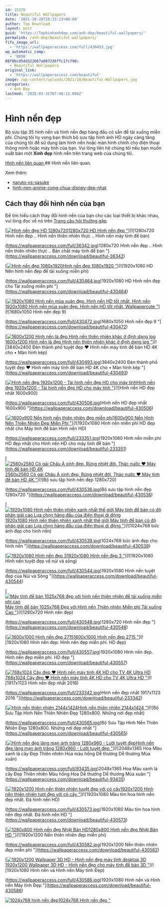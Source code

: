 ```yaml
---
id: 15370
title: Beautiful Wallpapers
date: '2021-10-20T20:33:13+00:00'
author: Top Download
layout: post
guid: 'https://Tophinhanhdep.com/anh-dep/beautiful-wallpapers/'
permalink: /anh-dep/beautiful-wallpapers/
fifu_image_url:
  - 'https://wallpaperaccess.com/full/430453.jpg'
wp_automatic_camp:
  - '8098'
08f0bcd5dd322667a607236ffc1fc790:
  - Beautiful Wallpapers
original_link:
  - 'https://wallpaperaccess.com/beautiful'
image: /wp-content/uploads/2021/10/Beautiful-Wallpapers.jpg
categories:
  - Ảnh Đẹp
lastmod: '2025-03-31T07:46:12.004Z'
---
```

# Hình nền đẹp

Bộ sưu tập 35 hình nền và hình nền đẹp hàng đầu có sẵn để tải xuống miễn phí. Chúng tôi hy vọng bạn thích bộ sưu tập hình ảnh HD ngày càng tăng của chúng tôi để sử dụng làm hình nền hoặc màn hình chính cho điện thoại thông minh hoặc máy tính của bạn. Vui lòng liên hệ chúng tôi nếu bạn muốn xuất bản một **Xinh đẹp** hình nền trên trang web của chúng tôi.

[Hình nền liên quan ](#related) ## Hình nền liên quan.

   
 Xem thêm:

   
- [naruto-vs-sasuke](https://tophinhanhdep.com/anh-naruto/naruto-vs-sasuke/)
- [hinh-nen-anime-cong-chua-disney-dep-nhat](https://tophinhanhdep.com/anh-anime/hinh-nen-anime-cong-chua-disney-dep-nhat/)

## Cách thay đổi hình nền của bạn

Để tìm hiểu cách thay đổi hình nền của bạn cho các loại thiết bị khác nhau, vui lòng đọc về nó trên [Trang câu hỏi thường gặp](https://tophinhanhdep.com/faq/).

  
[[![Hình nền đẹp HD 1280x720](https://wallpaperaccess.com/full/430453.jpg)1280x720 HD Hình nền đẹp "](https://wallpaperaccess.com/download/beautiful-430453)](![1280x720 Hình nền đẹp .. Hình nền thiên nhiên thực .. Hình nền máy tính để bàn)

(https://wallpaperaccess.com/full/36342.jpg)1280x720 Hình nền đẹp .. Hình nền thiên nhiên thực .. Bản chất máy tính để bàn "](https://wallpaperaccess.com/download/beautiful-36342)

[[![Hình nền đẹp 1080x1920](https://wallpaperaccess.com/full/430457.jpg)Hình nền đẹp 1080x1920 "](https://wallpaperaccess.com/download/beautiful-430457)](![1920x1080 HD Nền hình nền đẹp để tải xuống miễn phí)

(https://wallpaperaccess.com/full/430464.jpg)1920x1080 HD Hình nền đẹp cho Tải xuống miễn phí "](https://wallpaperaccess.com/download/beautiful-430464)

[[![1920x1080 Hình nền mùa xuân đẹp.  Hình nền HD tốt nhất.  Hình nền](https://wallpaperaccess.com/full/430470.jpg)1920x1080 Hình nền mùa xuân đẹp. Hình nền HD tốt nhất. Wallpapercute "](https://wallpaperaccess.com/download/beautiful-430470)](![1680x1050 Hình nền đẹp 9)

(https://wallpaperaccess.com/full/430472.jpg)1680x1050 Hình nền đẹp 9 "](https://wallpaperaccess.com/download/beautiful-430472)

[[![1600x1200 Hình nền lá đẹp Hình nền thiên nhiên khác ở định dạng jpg](https://wallpaperaccess.com/full/430491.jpg)1600x1200 Hình nền lá đẹp Hình nền thiên nhiên khác ở định dạng jpg "](https://wallpaperaccess.com/download/beautiful-430491)](![3840x2400 Đèn thành phố tuyệt đẹp ❤ Hình nền máy tính để bàn HD 4K cho • Màn hình kép)

(https://wallpaperaccess.com/full/430493.jpg)3840x2400 Đèn thành phố tuyệt đẹp ❤ Hình nền máy tính để bàn HD 4K cho • Màn hình kép "](https://wallpaperaccess.com/download/beautiful-430493)

[[![Hình nền đẹp 1920x1200 - Tải hình nền đẹp HD cho máy tính](https://wallpaperaccess.com/full/430504.jpg)Hình nền đẹp 1920x1200 - Tải hình nền đẹp HD cho máy tính "](https://wallpaperaccess.com/download/beautiful-430504)](![Hình nền HD đẹp nhất 1600x900)

(https://wallpaperaccess.com/full/430506.jpg)Hình nền HD đẹp nhất 1600x900 "](https://wallpaperaccess.com/download/beautiful-430506)

[[![1600x900 Nền hình nền thiên nhiên đẹp miễn phí](https://wallpaperaccess.com/full/430525.jpg)1600x900 Nền Hình Nền Thiên Nhiên Đẹp Miễn Phí "](https://wallpaperaccess.com/download/beautiful-430525)](![1920x1080 Hình nền miễn phí HD đẹp nhất cho Máy tính để bàn Hình nền HD)

(https://wallpaperaccess.com/full/233351.jpg)1920x1080 Hình nền miễn phí HD đẹp nhất cho Hình nền HD cho máy tính để bàn "](https://wallpaperaccess.com/download/beautiful-233351)

[[![2560x2560 Cô gái Châu Á xinh đẹp, Rừng nhiệt đới, Thác nước ❤ Máy tính để bàn HD 4K](https://wallpaperaccess.com/full/430527.jpg)2560x2560 Cô gái Châu Á xinh đẹp, Rừng nhiệt đới, Thác nước ❤ Máy tính để bàn HD 4K "](https://wallpaperaccess.com/download/beautiful-430527)](![Bộ sưu tập hình nền đẹp 1280x720)

(https://wallpaperaccess.com/full/430536.jpg)Bộ sưu tập hình nền đẹp 1280x720 "](https://wallpaperaccess.com/download/beautiful-430536)

[[![1920x1080 Hình nền thiên nhiên xanh nhất thế giới Máy tính để bàn có độ phân giải cao Lựa chọn hàng đầu của điện thoại di động](https://wallpaperaccess.com/full/393805.jpg)1920x1080 Hình nền thiên nhiên xanh nhất thế giới Máy tính để bàn có độ phân giải cao Lựa chọn hàng đầu của điện thoại di động "](https://wallpaperaccess.com/download/beautiful-393805)](![1024x768 bức ảnh đẹp cho hình nền)

(https://wallpaperaccess.com/full/430539.jpg)1024x768 bức ảnh đẹp cho hình nền "](https://wallpaperaccess.com/download/beautiful-430539)

[[![1920x1080 Hình nền đẹp 3](https://wallpaperaccess.com/full/430542.jpg)1920x1080 Hình nền đẹp 3 "](https://wallpaperaccess.com/download/beautiful-430542)](![1920x1080 Hình nền tuyệt đẹp về núi và sông)

(https://wallpaperaccess.com/full/430544.jpg)1920x1080 Hình nền tuyệt đẹp của Núi và Sông "](https://wallpaperaccess.com/download/beautiful-430544)

[[![Máy tính để bàn 1025x768 đẹp với hình nền thiên nhiên để tải xuống miễn phí cao](https://wallpaperaccess.com/full/430545.jpg)Máy tính để bàn 1025x768 Đẹp với Hình nền Thiên nhiên Miễn phí Tải xuống Cao "](https://wallpaperaccess.com/download/beautiful-430545)](![1280x720 Hình nền đẹp)

(https://wallpaperaccess.com/full/430548.jpg)1280x720 Hình nền đẹp "](https://wallpaperaccess.com/download/beautiful-430548)

[[![1600x1000 Hình nền đẹp 2715](https://wallpaperaccess.com/full/430550.jpg)1600x1000 Hình nền đẹp 2715 "](https://wallpaperaccess.com/download/beautiful-430550)](![1920x1080 Hình nền đẹp.  Hình nền đẹp miễn phí.  HD đẹp)

(https://wallpaperaccess.com/full/430557.jpg)1920x1080 Hình nền đẹp. Hình nền đẹp miễn phí. HD đẹp "](https://wallpaperaccess.com/download/beautiful-430557)

[[![768x1024 Cây đẹp ❤ Hình nền máy tính 4K HD cho TV 4K Ultra HD](https://wallpaperaccess.com/full/430558.jpg)768x1024 Cây đẹp ❤ Hình nền máy tính 4K HD cho TV 4K Ultra HD "](https://wallpaperaccess.com/download/beautiful-430558)](![1917x1123 Hình nền đẹp nhất 2016)

(https://wallpaperaccess.com/full/233342.jpg)Hình nền đẹp nhất 1917x1123 2016 "](https://wallpaperaccess.com/download/beautiful-233342)

[[![Hình nền thiên nhiên 2144x1424](https://wallpaperaccess.com/full/430564.jpg)Hình nền thiên nhiên 2144x1424 "](https://wallpaperaccess.com/download/beautiful-430564)](![Bộ Sưu Tập Hình Nền Thiên Nhiên Đẹp 1280x800.  Những nơi đẹp nhất)

(https://wallpaperaccess.com/full/430565.jpg)Bộ Sưu Tập Hình Nền Thiên Nhiên Đẹp 1280x800. Những nơi đẹp nhất "](https://wallpaperaccess.com/download/beautiful-430565)

[[![Hình nền đẹp lãng mạn ánh trăng 1280x960 - Lưới tuyệt đẹp](https://wallpaperaccess.com/full/430570.jpg)Hình nền đẹp lãng mạn ánh trăng 1280x960 - Lưới tuyệt đẹp "](https://wallpaperaccess.com/download/beautiful-430570)](![2048x1365 Hoa Màu xanh lá cây Đẹp Thiên nhiên Hoa màu hồng Dễ thương Dễ thương Mùa xuân)

(https://wallpaperaccess.com/full/93435.jpg)2048x1365 Hoa Màu xanh lá cây Đẹp Thiên nhiên Màu hồng Hoa Dễ thương Dễ thương Mùa xuân "](https://wallpaperaccess.com/download/beautiful-93435)

[[![1920x1200 Hình nền thiên nhiên tuyệt đẹp với cỏ cây](https://wallpaperaccess.com/full/36318.jpg)1920x1200 Hình nền thiên nhiên tươi đẹp với cỏ cây "](https://wallpaperaccess.com/download/beautiful-36318)](![1920x1080 Màu tím hoa hình nền đẹp nhất.  Đá hình nền HD)

(https://wallpaperaccess.com/full/430573.jpg)1920x1080 Màu tím hoa hình nền đẹp nhất. Đá hình nền HD "](https://wallpaperaccess.com/download/beautiful-430573)

[[![1280x800 Hình nền đẹp Nhật Bản HD](https://wallpaperaccess.com/full/430579.jpg)1280x800 Hình nền đẹp Nhật Bản HD "](https://wallpaperaccess.com/download/beautiful-430579)](![1920x1200 Nền thiên nhiên đẹp miễn phí)

(https://wallpaperaccess.com/full/430582.jpg)1920x1200 Nền thiên nhiên đẹp miễn phí "](https://wallpaperaccess.com/download/beautiful-430582)

[[![1920x1200 Wallpaper 3D HD - Hình nền đẹp máy tính desktop 3D](https://wallpaperaccess.com/full/430585.jpg)1920x1200 Wallpaper 3D HD - Hình nền đẹp cho máy tính để bàn 3D "](https://wallpaperaccess.com/download/beautiful-430585)](![1920x1080 Hình nền và Hình nền Máy tính Đẹp)

(https://wallpaperaccess.com/full/430586.jpg)1920x1080 Hình nền và Hình nền Máy tính Đẹp "](https://wallpaperaccess.com/download/beautiful-430586)

[![1024x768 hình nền đẹp](https://wallpaperaccess.com/full/430590.jpg)1024x768 Hình nền đẹp "](https://wallpaperaccess.com/download/beautiful-430590)

